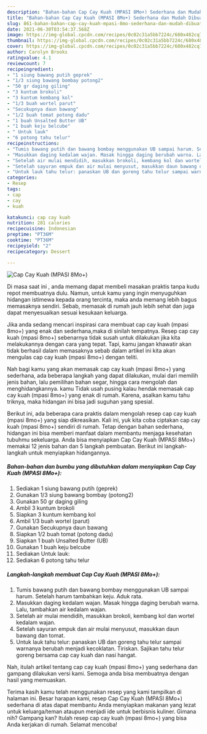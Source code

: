 ```yaml
---
description: "Bahan-bahan Cap Cay Kuah (MPASI 8Mo+) Sederhana dan Mudah Dibuat"
title: "Bahan-bahan Cap Cay Kuah (MPASI 8Mo+) Sederhana dan Mudah Dibuat"
slug: 861-bahan-bahan-cap-cay-kuah-mpasi-8mo-sederhana-dan-mudah-dibuat
date: 2021-06-30T03:54:37.568Z
image: https://img-global.cpcdn.com/recipes/0c02c31a5bb7224c/680x482cq70/cap-cay-kuah-mpasi-8mo-foto-resep-utama.jpg
thumbnail: https://img-global.cpcdn.com/recipes/0c02c31a5bb7224c/680x482cq70/cap-cay-kuah-mpasi-8mo-foto-resep-utama.jpg
cover: https://img-global.cpcdn.com/recipes/0c02c31a5bb7224c/680x482cq70/cap-cay-kuah-mpasi-8mo-foto-resep-utama.jpg
author: Carolyn Brooks
ratingvalue: 4.1
reviewcount: 7
recipeingredient:
- "1 siung bawang putih geprek"
- "1/3 siung bawang bombay potong2"
- "50 gr daging giling"
- "3 kuntum brokoli"
- "3 kuntum kembang kol"
- "1/3 buah wortel parut"
- "Secukupnya daun bawang"
- "1/2 buah tomat potong dadu"
- "1 buah Unsalted Butter UB"
- "1 buah keju belcube"
- " Untuk lauk"
- "6 potong tahu telur"
recipeinstructions:
- "Tumis bawang putih dan bawang bombay menggunakan UB sampai harum. Setelah harum tambahkan keju. Aduk rata."
- "Masukkan daging kedalam wajan. Masak hingga daging berubah warna. Lalu, tambahkan air kedalam wajan."
- "Setelah air mulai mendidih, masukkan brokoli, kembang kol dan wortel kedalam wajan."
- "Setelah sayuran empuk dan air mulai menyusut, masukkan daun bawang dan tomat."
- "Untuk lauk tahu telur: panaskan UB dan goreng tahu telur sampai warnanya berubah menjadi kecoklatan. Tiriskan. Sajikan tahu telur goreng bersama cap cay kuah dan nasi hangat."
categories:
- Resep
tags:
- cap
- cay
- kuah

katakunci: cap cay kuah 
nutrition: 281 calories
recipecuisine: Indonesian
preptime: "PT36M"
cooktime: "PT36M"
recipeyield: "2"
recipecategory: Dessert

---
```



![Cap Cay Kuah (MPASI 8Mo+)](https://img-global.cpcdn.com/recipes/0c02c31a5bb7224c/680x482cq70/cap-cay-kuah-mpasi-8mo-foto-resep-utama.jpg)

Di masa  saat ini , anda memang dapat membeli masakan praktis tanpa kudu repot membuatnya dulu. Namun, untuk kamu yang ingin menyuguhkan hidangan istimewa kepada orang tercinta, maka anda memang lebih bagus memasaknya sendiri. Sebab, memasak di rumah jauh lebih sehat dan juga dapat menyesuaikan sesuai kesukaan keluarga.

Jika anda sedang mencari inspirasi cara membuat cap cay kuah (mpasi 8mo+) yang enak dan sederhana,maka di sinilah tempatnya. Resep cap cay kuah (mpasi 8mo+)  sebenarnya tidak susah untuk dilakukan jika kita melakukannya dengan cara yang tepat. Tapi, kamu jangan khawatir akan tidak berhasil dalam memasaknya 
sebab dalam artikel ini kita akan mengulas cap cay kuah (mpasi 8mo+) dengan teliti.  



Nah bagi kamu yang akan memasak cap cay kuah (mpasi 8mo+) yang sederhana, ada beberapa langkah yang dapat dilakukan, mulai dari memilih jenis bahan, lalu pemilihan bahan segar, hingga cara mengolah dan menghidangkannya. kamu Tidak usah pusing kalau hendak memasak cap cay kuah (mpasi 8mo+) yang enak di rumah. Karena, asalkan kamu  tahu triknya, maka hidangan ini bisa jadi suguhan yang spesial.

Berikut ini, ada beberapa cara praktis  dalam mengolah resep cap cay kuah (mpasi 8mo+) yang siap dikreasikan. Kali ini, yuk kita coba ciptakan cap cay kuah (mpasi 8mo+) sendiri di rumah. Tetap dengan bahan sederhana, hidangan ini bisa memberi manfaat dalam membantu menjaga kesehatan tubuhmu sekeluarga. Anda bisa menyiapkan Cap Cay Kuah (MPASI 8Mo+) memakai 12 jenis bahan dan 5 langkah pembuatan. Berikut ini langkah-langkah untuk menyiapkan hidangannya.

<!--inarticleads1-->

##### Bahan-bahan dan bumbu yang dibutuhkan dalam menyiapkan Cap Cay Kuah (MPASI 8Mo+):

1. Sediakan 1 siung bawang putih (geprek)
1. Gunakan 1/3 siung bawang bombay (potong2)
1. Gunakan 50 gr daging giling
1. Ambil 3 kuntum brokoli
1. Siapkan 3 kuntum kembang kol
1. Ambil 1/3 buah wortel (parut)
1. Gunakan Secukupnya daun bawang
1. Siapkan 1/2 buah tomat (potong dadu)
1. Siapkan 1 buah Unsalted Butter (UB)
1. Gunakan 1 buah keju belcube
1. Sediakan  Untuk lauk:
1. Sediakan 6 potong tahu telur




<!--inarticleads2-->

##### Langkah-langkah membuat Cap Cay Kuah (MPASI 8Mo+):

1. Tumis bawang putih dan bawang bombay menggunakan UB sampai harum. Setelah harum tambahkan keju. Aduk rata.
1. Masukkan daging kedalam wajan. Masak hingga daging berubah warna. Lalu, tambahkan air kedalam wajan.
1. Setelah air mulai mendidih, masukkan brokoli, kembang kol dan wortel kedalam wajan.
1. Setelah sayuran empuk dan air mulai menyusut, masukkan daun bawang dan tomat.
1. Untuk lauk tahu telur: panaskan UB dan goreng tahu telur sampai warnanya berubah menjadi kecoklatan. Tiriskan. Sajikan tahu telur goreng bersama cap cay kuah dan nasi hangat.




Nah, itulah artikel tentang  cap cay kuah (mpasi 8mo+)  yang sederhana dan gampang dilakukan versi kami. Semoga anda bisa membuatnya dengan hasil yang memuaskan. 

Terima kasih kamu telah menggunakan resep yang kami tampilkan di halaman ini. Besar harapan kami, resep  Cap Cay Kuah (MPASI 8Mo+) sederhana di atas dapat membantu Anda menyiapkan makanan yang lezat untuk keluarga/teman ataupun menjadi ide untuk berbisnis kuliner. Gimana nih? Gampang kan? Itulah resep cap cay kuah (mpasi 8mo+) yang bisa Anda kerjakan di rumah. Selamat mencoba!

